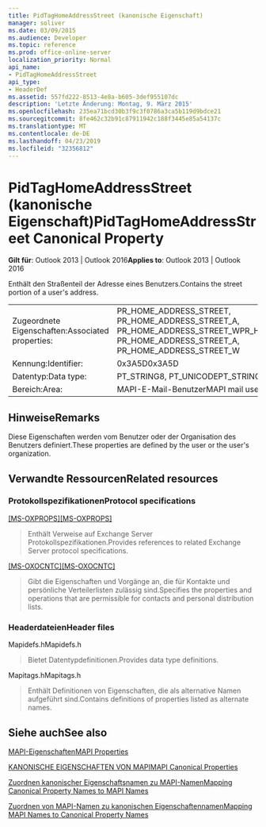 ```yaml
---
title: PidTagHomeAddressStreet (kanonische Eigenschaft)
manager: soliver
ms.date: 03/09/2015
ms.audience: Developer
ms.topic: reference
ms.prod: office-online-server
localization_priority: Normal
api_name:
- PidTagHomeAddressStreet
api_type:
- HeaderDef
ms.assetid: 557fd222-8513-4e8a-b605-3def955107dc
description: 'Letzte Änderung: Montag, 9. März 2015'
ms.openlocfilehash: 235ea71bcd30b3f9c3f0786a3ca5b119d9bdce21
ms.sourcegitcommit: 8fe462c32b91c87911942c188f3445e85a54137c
ms.translationtype: MT
ms.contentlocale: de-DE
ms.lasthandoff: 04/23/2019
ms.locfileid: "32356812"
---
```

# <a name="pidtaghomeaddressstreet-canonical-property"></a><span data-ttu-id="0e324-103">PidTagHomeAddressStreet (kanonische Eigenschaft)</span><span class="sxs-lookup"><span data-stu-id="0e324-103">PidTagHomeAddressStreet Canonical Property</span></span>

  
  
<span data-ttu-id="0e324-104">**Gilt für**: Outlook 2013 | Outlook 2016</span><span class="sxs-lookup"><span data-stu-id="0e324-104">**Applies to**: Outlook 2013 | Outlook 2016</span></span> 
  
<span data-ttu-id="0e324-105">Enthält den Straßenteil der Adresse eines Benutzers.</span><span class="sxs-lookup"><span data-stu-id="0e324-105">Contains the street portion of a user's address.</span></span>
  
|||
|:-----|:-----|
|<span data-ttu-id="0e324-106">Zugeordnete Eigenschaften:</span><span class="sxs-lookup"><span data-stu-id="0e324-106">Associated properties:</span></span>  <br/> |<span data-ttu-id="0e324-107">PR_HOME_ADDRESS_STREET, PR_HOME_ADDRESS_STREET_A, PR_HOME_ADDRESS_STREET_W</span><span class="sxs-lookup"><span data-stu-id="0e324-107">PR_HOME_ADDRESS_STREET, PR_HOME_ADDRESS_STREET_A, PR_HOME_ADDRESS_STREET_W</span></span>  <br/> |
|<span data-ttu-id="0e324-108">Kennung:</span><span class="sxs-lookup"><span data-stu-id="0e324-108">Identifier:</span></span>  <br/> |<span data-ttu-id="0e324-109">0x3A5D</span><span class="sxs-lookup"><span data-stu-id="0e324-109">0x3A5D</span></span>  <br/> |
|<span data-ttu-id="0e324-110">Datentyp:</span><span class="sxs-lookup"><span data-stu-id="0e324-110">Data type:</span></span>  <br/> |<span data-ttu-id="0e324-111">PT_STRING8, PT_UNICODE</span><span class="sxs-lookup"><span data-stu-id="0e324-111">PT_STRING8, PT_UNICODE</span></span>  <br/> |
|<span data-ttu-id="0e324-112">Bereich:</span><span class="sxs-lookup"><span data-stu-id="0e324-112">Area:</span></span>  <br/> |<span data-ttu-id="0e324-113">MAPI-E-Mail-Benutzer</span><span class="sxs-lookup"><span data-stu-id="0e324-113">MAPI mail user</span></span>  <br/> |
   
## <a name="remarks"></a><span data-ttu-id="0e324-114">Hinweise</span><span class="sxs-lookup"><span data-stu-id="0e324-114">Remarks</span></span>

<span data-ttu-id="0e324-115">Diese Eigenschaften werden vom Benutzer oder der Organisation des Benutzers definiert.</span><span class="sxs-lookup"><span data-stu-id="0e324-115">These properties are defined by the user or the user's organization.</span></span>
  
## <a name="related-resources"></a><span data-ttu-id="0e324-116">Verwandte Ressourcen</span><span class="sxs-lookup"><span data-stu-id="0e324-116">Related resources</span></span>

### <a name="protocol-specifications"></a><span data-ttu-id="0e324-117">Protokollspezifikationen</span><span class="sxs-lookup"><span data-stu-id="0e324-117">Protocol specifications</span></span>

<span data-ttu-id="0e324-118">[[MS-OXPROPS]](https://msdn.microsoft.com/library/f6ab1613-aefe-447d-a49c-18217230b148%28Office.15%29.aspx)</span><span class="sxs-lookup"><span data-stu-id="0e324-118">[[MS-OXPROPS]](https://msdn.microsoft.com/library/f6ab1613-aefe-447d-a49c-18217230b148%28Office.15%29.aspx)</span></span>
  
> <span data-ttu-id="0e324-119">Enthält Verweise auf Exchange Server Protokollspezifikationen.</span><span class="sxs-lookup"><span data-stu-id="0e324-119">Provides references to related Exchange Server protocol specifications.</span></span>
    
<span data-ttu-id="0e324-120">[[MS-OXOCNTC]](https://msdn.microsoft.com/library/9b636532-9150-4836-9635-9c9b756c9ccf%28Office.15%29.aspx)</span><span class="sxs-lookup"><span data-stu-id="0e324-120">[[MS-OXOCNTC]](https://msdn.microsoft.com/library/9b636532-9150-4836-9635-9c9b756c9ccf%28Office.15%29.aspx)</span></span>
  
> <span data-ttu-id="0e324-121">Gibt die Eigenschaften und Vorgänge an, die für Kontakte und persönliche Verteilerlisten zulässig sind.</span><span class="sxs-lookup"><span data-stu-id="0e324-121">Specifies the properties and operations that are permissible for contacts and personal distribution lists.</span></span>
    
### <a name="header-files"></a><span data-ttu-id="0e324-122">Headerdateien</span><span class="sxs-lookup"><span data-stu-id="0e324-122">Header files</span></span>

<span data-ttu-id="0e324-123">Mapidefs.h</span><span class="sxs-lookup"><span data-stu-id="0e324-123">Mapidefs.h</span></span>
  
> <span data-ttu-id="0e324-124">Bietet Datentypdefinitionen.</span><span class="sxs-lookup"><span data-stu-id="0e324-124">Provides data type definitions.</span></span>
    
<span data-ttu-id="0e324-125">Mapitags.h</span><span class="sxs-lookup"><span data-stu-id="0e324-125">Mapitags.h</span></span>
  
> <span data-ttu-id="0e324-126">Enthält Definitionen von Eigenschaften, die als alternative Namen aufgeführt sind.</span><span class="sxs-lookup"><span data-stu-id="0e324-126">Contains definitions of properties listed as alternate names.</span></span>
    
## <a name="see-also"></a><span data-ttu-id="0e324-127">Siehe auch</span><span class="sxs-lookup"><span data-stu-id="0e324-127">See also</span></span>



[<span data-ttu-id="0e324-128">MAPI-Eigenschaften</span><span class="sxs-lookup"><span data-stu-id="0e324-128">MAPI Properties</span></span>](mapi-properties.md)
  
[<span data-ttu-id="0e324-129">KANONISCHE EIGENSCHAFTEN VON MAPI</span><span class="sxs-lookup"><span data-stu-id="0e324-129">MAPI Canonical Properties</span></span>](mapi-canonical-properties.md)
  
[<span data-ttu-id="0e324-130">Zuordnen kanonischer Eigenschaftsnamen zu MAPI-Namen</span><span class="sxs-lookup"><span data-stu-id="0e324-130">Mapping Canonical Property Names to MAPI Names</span></span>](mapping-canonical-property-names-to-mapi-names.md)
  
[<span data-ttu-id="0e324-131">Zuordnen von MAPI-Namen zu kanonischen Eigenschaftennamen</span><span class="sxs-lookup"><span data-stu-id="0e324-131">Mapping MAPI Names to Canonical Property Names</span></span>](mapping-mapi-names-to-canonical-property-names.md)

